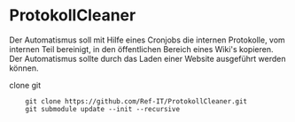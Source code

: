 # ProtokollCleaner

Der Automatismus soll mit Hilfe eines Cronjobs die internen Protokolle, vom internen Teil bereinigt, in den öffentlichen Bereich eines Wiki's kopieren. Der Automatismus sollte durch das Laden einer Website ausgeführt werden können.

clone git

```
    git clone https://github.com/Ref-IT/ProtokollCleaner.git
    git submodule update --init --recursive
```
